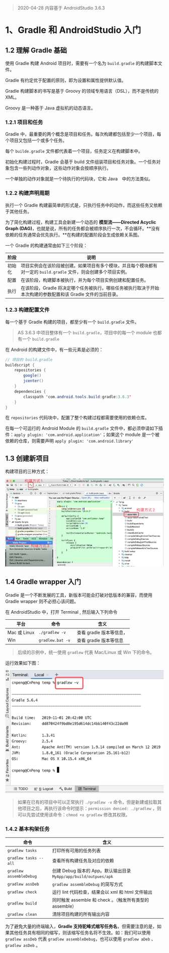 >2020-04-28 内容基于 AndroidStudio 3.6.3


# 1、Gradle 和 AndroidStudio 入门

## 1.2 理解 Gradle 基础

使用 Gradle 构建 Android 项目时，需要有一个名为 `build.gradle` 的构建脚本文件。

Gradle 有约定优于配置的原则，即为设置和属性提供默认值。

Gradle 构建脚本的书写是基于 Groovy 的领域专用语言（DSL），而不是传统的 XML。

Groovy 是一种基于 Java 虚拟机的动态语言。

### 1.2.1 项目和任务

Gradle 中，最重要的两个概念是项目和任务。每次构建都包括至少一个项目，每个项目又包括一个或多个任务。

每个 `builde.gradle` 文件都代表着一个项目，任务定义在构建脚本中。

初始化构建过程时，Gradle 会基于 build 文件组装项目和任务对象。一个任务对象包含一些列动作对象，这些动作对象会按顺序执行。

一个单独的动作对象就是一个待执行的代码块，它和 Java　中的方法类似。

### 1.2.2 构建声明周期

执行一个 Gradle 构建最简单的形式是，只执行任务中的动作，而这些任务又依赖于其他任务。

为了简化构建过程，构建工具会新建一个动态的 **模型流——Directed Acyclic Graph (DAG)**，也就是说，所有的任务都会被顺序执行一次，不会循环。**没有依赖的任务通常会优先执行。**在构建的配置阶段会生成依赖关系图。

一个 Gradle 的构建通常由如下三个阶段：

阶段 | 说明
---|---
初始化 | 项目实例会在该阶段被创建。如果项目有多个模块，并且每个模块都有对一定的 `build.gradle` 文件，则会创建多个项目实例。
配置 | 在该阶段，构建脚本被执行，并为每个项目实例创建和配置任务。
执行 | 在该阶段，Gradle 将决定哪个任务被执行。哪些任务被执行取决于开始本次构建的参数配置和该 Gradle 文件的当前目录。
 
### 1.2.3 构建配置文件

每一个基于 Gradle 构建的项目，都至少有一个 `build.gradle` 文件。

> AS 3.6.3 中项目整体有一个 `build.gradle`，项目中的每一个 module 也都有一个 `build.gradle`

在 Android 的构建文件中，有一些元素是必须的：

```java
// 项目的 build.gradle 
buildscript {
    repositories {
        google()
        jcenter()  
    }
    dependencies {
        classpath 'com.android.tools.build:gradle:3.6.3'
    }
}
```

在 `repositories` 代码块中，配置了整个构建过程都需要使用的依赖仓库。

在每一个可运行的 Android Module 的 `build.gradle` 文件中，都必须申请如下插件：`apply plugin: 'com.android.application'`；如果这个 module 是一个被依赖的仓库，则需要声明 `apply plugin: 'com.android.library'`
  
## 1.3 创建新项目

构建项目的三种方式：

![](pics/1-1-构建项目的方式.png)

## 1.4 Gradle wrapper 入门

Gradle 是一个不断发展的工具，新版本可能会打破对低版本的兼容，而使用 Gradle wrapper 则不必担心该问题。

在 AndroidStudio 中，打开 Terminal , 然后输入下列命令

平台 | 命令 | 含义
---|---|---
Mac 或 Linux | `./gradlew -v`  | 查看 gradle 版本等信息，
Win | `gradlew.bat -v `| 查看 gradle 版本等信息

> 后续的示例中，统一使用 `gradlew` 代表 Mac/Linux 或 Win 下的命令。

运行效果如下图：

![](pics/1-2-查看gradle版本信息.png)

> 如果在已有的项目中可以正常执行 `./gradlew -v` 命令，但是新建或拉取其他项目之后，再执行该命令时提示：`permission denied: ./gradlew` ，则可以先尝试使用该命令：`chmod +x gradlew` 修改其权限。

### 1.4.2 基本构架任务

命令 | 含义
---|---
 `gradlew tasks` | 打印所有可用的任务列表
 `gradlew tasks --all` | 查看所有构建任务及对应的依赖
 `gradlew assembleDebug` | 创建 Debug 版本的 App。默认输出目录`MyApp/app/build/outpues/apk` 
 `gradlew assDeb` | `gradlew assembleDebug` 的简写方式
 `gradlew check` | 运行 lint 代码检查，结果会以 xml 和 html 文件输出
 `gradlew build` | 同时触发 assemble 和 check 。（触发所有类型的 assemble）
 `gradlew clean` | 清除项目构建的所有输出内容
  
 为了避免大量的终端输入，**Gradle 支持驼峰式缩写任务名**，但需要注意的是，如果其他任务具有相同的缩写，则该缩写任务名将不生效。如：我们可以使用  `gradlew assDeb` 代表 `gradlew assembleDebug`，也可以使用 `gradlew aDeb` 、`gradlew asDeb` 。
 
 
  

